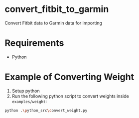 # convert_fitbit_to_garmin
Convert Fitbit data to Garmin data for importing

# Requirements

- Python

# Example of Converting Weight

1. Setup python
2. Run the following python script to convert weights inside `examples/weight`:
```bash
python .\python_src\convert_weight.py
```
